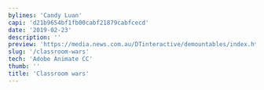 ```yaml
---
bylines: 'Candy Luan'
capi: 'd21b9654bf1fb00cabf21879cabfcecd'
date: '2019-02-23'
description: ''
preview: 'https://media.news.com.au/DTinteractive/demountables/index.html'
slug: '/classroom-wars'
tech: 'Adobe Animate CC'
thumb: ''
title: 'Classroom wars'
---
```

